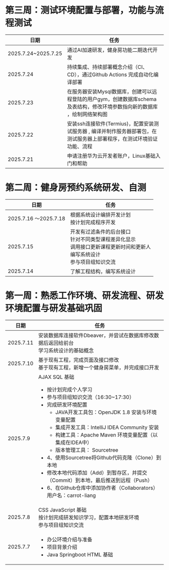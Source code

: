 # 第三周：测试环境配置与部署，功能与流程测试

| 日期       | 任务                     |  
|------------|-----------------------------| 
| 2025.7.24~2025.7.25      |  通过AI加速研发，健身房功能二期迭代开发   |  
| 2025.7.24      |   持续集成、持续部署概念介绍（CI、CD），通过Github Actions 完成自动化编译部署    |  
| 2025.7.23      |   在服务器安装Mysql数据库，创建可以远程登陆的用户gym，创建数据库schema及表结构，修改环境参数指向新的数据库 ，绘制网络架构图 |  
| 2025.7.22      |   安装ssh连接软件(Termius)，配置安装测试服务器 , 编译并制作服务器部署包，在测试服务器上部署程序，在测试环境验证功能、流程    | 
| 2025.7.21      |   申请注册华为云开发者账户，Linux基础入门和帮助   |  

# 第二周：健身房预约系统研发、自测

| 日期       | 任务                     |  
|------------|-----------------------------|  
| 2025.7.16 ～2025.7.18     | 根据系统设计编排开发计划<br>按计划完成程序开发      |  
| 2025.7.15      | 开发有过滤条件的后台接口<br>针对不同类型课程差异化显示<br>调用接口更新课程更新时间和更新人<br>编写系统设计<br>参与项目组知识交流      |  
| 2025.7.14      | 了解工程结构，编写系统设计      |  


# 第一周：熟悉工作环境、研发流程、研发环境配置与研发基础巩固


| 日期       | 任务                     |  
|------------|-----------------------------|  
| 2025.7.11       | 安装数据库连接软件Dbeaver，并尝试在数据库修改数据后返回给前台 <br>学习系统设计的基础概念 |  
| 2025.7.10      | 基于现有工程，完成页面及接口修改<br>基于现有工程，新增一个健身房菜单，并完成接口开发      |  
| 2025.7.9      | AJAX SQL 基础 <br><ul><li>按计划完成个人学习</li> <li>参与项目组知识交流（16:30~17:30） </li><li>完成研发环境配置<ul><li>JAVA开发工具包：OpenJDK 1.8 安装与环境变量配置</li><li>集成开发工具：IntelliJ IDEA Community 安装</li><li>构建工具：Apache Maven 环境变量配置（以集成在IDEA中）</li><li>版本管理工具： Sourcetree</li></ul></li><li>4、使用Sourcetree将Github代码克隆（Clone）到本地</li><li>修改本地代码添加（Add）到暂存区，并提交（Commit）到本地，最后推送到远程（Push）</li><li>6、在Github仓库中添加协作者（Collaborators）用户名：carrot-liang</li> </ul>     |  
| 2025.7.8      | CSS JavaScript 基础<br>按计划完成研发知识学习，配置本地研发环境<br>参与项目组知识交流 |  
| 2025.7.7      |   <ul><li>办公环境介绍与准备</li><li>项目背景介绍</li><li>Java Springboot HTML 基础</li></ul>   |  

